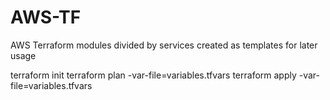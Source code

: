 # AWS-TF
AWS Terraform modules divided by services created as templates for later usage


terraform init
terraform plan -var-file=variables.tfvars
terraform apply -var-file=variables.tfvars
